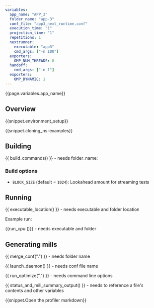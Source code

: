 ```yaml
---
variables:
  app_name: "APP_3"
  folder_name: "app-3"
  conf_file: "app3_next_runtime.conf"
  execution_time: "1"
  projection_time: "1"
  repetitions: 1
  nextrunner: 
    executable: "app3"
    cmd_args: ["-n 100"]
  exporters:
    OMP_NUM_THREADS: 8
  handoff:
    cmd_args: ["-n 1"]
  exporters:
    OMP_DYNAMIC: 1
---
```


{{page.variables.app_name}}

## Overview

{{snippet.environment_setup}}

{{snippet.cloning_ns-examples}}

## Building

{{ build_commands() }} - needs folder_name:

### Build options

- `BLOCK_SIZE` (default = `1024`): Lookahead amount for streaming tests

## Running

{{ executable_location() }} - needs executable and folder location

Example run:

{{run_cpu ()}} - needs executable and folder

## Generating mills

{{ merge_conf(".") }} - needs folder name

{{ launch_daemon() }} - needs conf file name

{{ run_optimize(".") }} - needs command line options

{{ status_and_mill_summary_output() }} - needs to reference a file's contents and other variables

{{snippet.Open the profiler markdown}}

